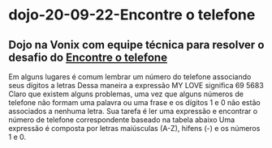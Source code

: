 # dojo-20-09-22-Encontre o telefone

Dojo na Vonix com equipe técnica para resolver o desafio do [Encontre o telefone](https://dojopuzzles.com/problems/encontre-o-telefone/)
--

Em alguns lugares é comum lembrar um número do telefone associando seus dígitos a letras
Dessa maneira a expressão MY LOVE significa 69 5683
Claro que existem alguns problemas, uma vez que alguns números de telefone não formam uma palavra ou uma frase e os dígitos 1 e 0 não estão associados a nenhuma letra.
Sua tarefa é ler uma expressão e encontrar o número de telefone correspondente baseado na tabela abaixo
Uma expressão é composta por letras maiúsculas (A-Z), hifens (-) e os números 1 e 0.